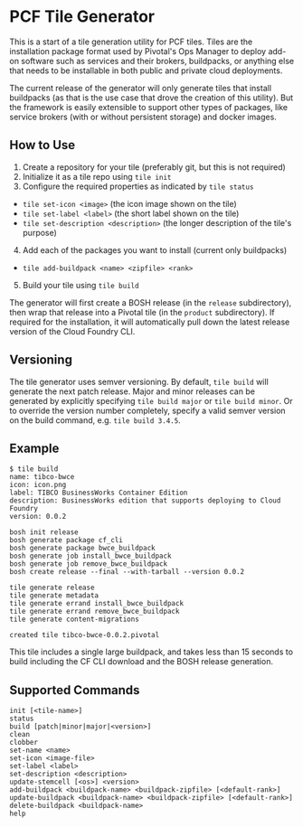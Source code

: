 # PCF Tile Generator

This is a start of a tile generation utility for PCF tiles. Tiles are the
installation package format used by Pivotal's Ops Manager to deploy add-on
software such as services and their brokers, buildpacks, or anything else
that needs to be installable in both public and private cloud deployments.

The current release of the generator will only generate tiles that install
buildpacks (as that is the use case that drove the creation of this utility).
But the framework is easily extensible to support other types of packages,
like service brokers (with or without persistent storage) and docker images.

## How to Use

1. Create a repository for your tile (preferably git, but this is not required)
2. Initialize it as a tile repo using `tile init`
3. Configure the required properties as indicated by `tile status`
  - `tile set-icon <image>` (the icon image shown on the tile)
  - `tile set-label <label>` (the short label shown on the tile)
  - `tile set-description <description>` (the longer description of the tile's purpose)
4. Add each of the packages you want to install (current only buildpacks)
  - `tile add-buildpack <name> <zipfile> <rank>`
5. Build your tile using `tile build`

The generator will first create a BOSH release (in the `release` subdirectory),
then wrap that release into a Pivotal tile (in the `product` subdirectory).
If required for the installation, it will automatically pull down the latest
release version of the Cloud Foundry CLI.

## Versioning

The tile generator uses semver versioning. By default, `tile build` will
generate the next patch release. Major and minor releases can be generated
by explicitly specifying `tile build major` or `tile build minor`. Or to
override the version number completely, specify a valid semver version on
the build command, e.g. `tile build 3.4.5`.

## Example

```
$ tile build
name: tibco-bwce
icon: icon.png
label: TIBCO BusinessWorks Container Edition
description: BusinessWorks edition that supports deploying to Cloud Foundry
version: 0.0.2

bosh init release
bosh generate package cf_cli
bosh generate package bwce_buildpack
bosh generate job install_bwce_buildpack
bosh generate job remove_bwce_buildpack
bosh create release --final --with-tarball --version 0.0.2

tile generate release
tile generate metadata
tile generate errand install_bwce_buildpack
tile generate errand remove_bwce_buildpack
tile generate content-migrations

created tile tibco-bwce-0.0.2.pivotal
```

This tile includes a single large buildpack, and takes less than 15 seconds
to build including the CF CLI download and the BOSH release generation.

## Supported Commands

```
init [<tile-name>]
status
build [patch|minor|major|<version>]
clean
clobber
set-name <name>
set-icon <image-file>
set-label <label>
set-description <description>
update-stemcell [<os>] <version>
add-buildpack <buildpack-name> <buildpack-zipfile> [<default-rank>]
update-buildpack <buildpack-name> <buildpack-zipfile> [<default-rank>]
delete-buildpack <buildpack-name>
help
```
